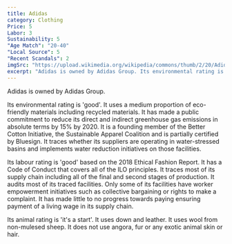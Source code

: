 ```yaml
---
title: Adidas
category: Clothing
Price: 5
Labor: 3
Sustainability: 5
"Age Match": "20-40"
"Local Source": 5
"Recent Scandals": 2
imgSrc: "https://upload.wikimedia.org/wikipedia/commons/thumb/2/20/Adidas_Logo.svg/1200px-Adidas_Logo.svg.png"
excerpt: "Adidas is owned by Adidas Group. Its environmental rating is 'good'. It uses a medium proportion of eco-friendly materials including recycled materials."
---
```


Adidas is owned by Adidas Group.

Its environmental rating is 'good'. It uses a medium proportion of eco-friendly materials including recycled materials. It has made a public commitment to reduce its direct and indirect greenhouse gas emissions in absolute terms by 15% by 2020. It is a founding member of the Better Cotton Initiative, the Sustainable Apparel Coalition and is partially certified by Bluesign. It traces whether its suppliers are operating in water-stressed basins and implements water reduction initiatives on those facilities.

Its labour rating is 'good' based on the 2018 Ethical Fashion Report. It has a Code of Conduct that covers all of the ILO principles. It traces most of its supply chain including all of the final and second stages of production. It audits most of its traced facilities. Only some of its facilities have worker empowerment initiatives such as collective bargaining or rights to make a complaint. It has made little to no progress towards paying ensuring payment of a living wage in its supply chain.

Its animal rating is 'it's a start'. It uses down and leather. It uses wool from non-mulesed sheep. It does not use angora, fur or any exotic animal skin or hair.